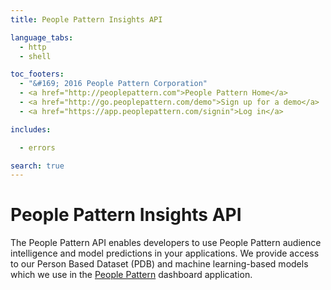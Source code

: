 ```yaml
---
title: People Pattern Insights API

language_tabs:
  - http
  - shell

toc_footers:
  - "&#169; 2016 People Pattern Corporation"
  - <a href="http://peoplepattern.com">People Pattern Home</a>
  - <a href="http://go.peoplepattern.com/demo">Sign up for a demo</a>
  - <a href="https://app.peoplepattern.com/signin">Log in</a>

includes:

  - errors

search: true
---
```


# People Pattern Insights API

The People Pattern API enables developers to use People Pattern
audience intelligence and model predictions in your applications.
We provide access to our Person Based Dataset (PDB) and machine
learning-based models which we use in the
[People Pattern](http://peoplepattern.com) dashboard application.